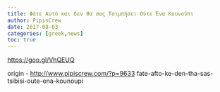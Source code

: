 ```yaml
---
title: Φάτε Αυτό και δεν θα σας Τσιμπήσει Ούτε Ένα Κουνούπι
author: PipisCrew
date: 2017-08-03
categories: [greek,news]
toc: true
---
```


https://goo.gl/VhQEUQ

origin - http://www.pipiscrew.com/?p=9633 fate-afto-ke-den-tha-sas-tsibisi-oute-ena-kounoupi